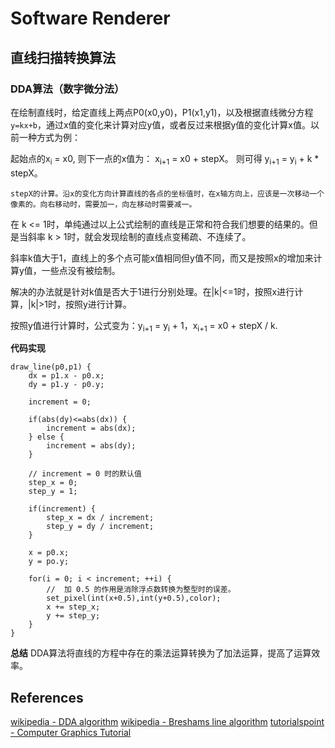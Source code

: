 # Software Renderer

## 直线扫描转换算法

### DDA算法（数字微分法）
在绘制直线时，给定直线上两点P0(x0,y0)，P1(x1,y1)，以及根据直线微分方程 `y=kx+b`，通过x值的变化来计算对应y值，或者反过来根据y值的变化计算x值。以前一种方式为例：

起始点的x<sub>i</sub> = x0, 则下一点的x值为： x<sub>i+1</sub> = x0 + stepX。 则可得 y<sub>i+1</sub> = y<sub>i</sub> + k * stepX。

```
stepX的计算。沿x的变化方向计算直线的各点的坐标值时，在x轴方向上，应该是一次移动一个像素的。向右移动时，需要加一，向左移动时需要减一。
```

在 k <= 1时，单纯通过以上公式绘制的直线是正常和符合我们想要的结果的。但是当斜率 k > 1时，就会发现绘制的直线点变稀疏、不连续了。

斜率k值大于1，直线上的多个点可能x值相同但y值不同，而又是按照x的增加来计算y值，一些点没有被绘制。

解决的办法就是针对k值是否大于1进行分别处理。在|k|<=1时，按照x进行计算，|k|>1时，按照y进行计算。

按照y值进行计算时，公式变为：y<sub>i+1</sub> = y<sub>i</sub> + 1，x<sub>i+1</sub> = x0 + stepX / k.

**代码实现**
```
draw_line(p0,p1) {
    dx = p1.x - p0.x;
    dy = p1.y - p0.y;

    increment = 0;

    if(abs(dy)<=abs(dx)) {
        increment = abs(dx);
    } else {
        increment = abs(dy);
    }

    // increment = 0 时的默认值
    step_x = 0;
    step_y = 1;

    if(increment) {
        step_x = dx / increment;
        step_y = dy / increment;
    }

    x = p0.x;
    y = po.y;

    for(i = 0; i < increment; ++i) {
        //  加 0.5 的作用是消除浮点数转换为整型时的误差。
        set_pixel(int(x+0.5),int(y+0.5),color);
        x += step_x;
        y += step_y;
    }
}

```

**总结**
DDA算法将直线的方程中存在的乘法运算转换为了加法运算，提高了运算效率。

## References
[wikipedia - DDA algorithm](https://en.wikipedia.org/wiki/Digital_differential_analyzer_(graphics_algorithm))
[wikipedia - Breshams line algorithm](https://en.wikipedia.org/wiki/Bresenham's_line_algorithm)
[tutorialspoint - Computer Graphics Tutorial](https://www.tutorialspoint.com/computer_graphics/index.htm)

